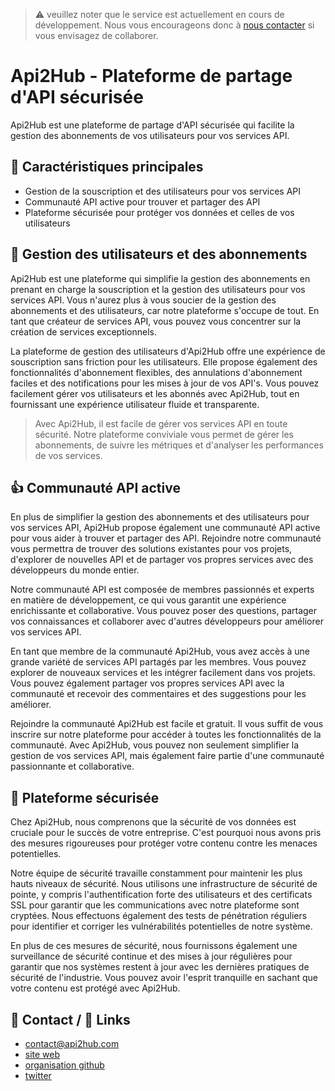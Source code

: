 > ⚠️   veuillez noter que le service est actuellement en cours de développement. Nous vous encourageons donc à [nous contacter](mailto:contact@api2hub.com) si vous envisagez de collaborer.

# **Api2Hub - Plateforme de partage d'API sécurisée**
Api2Hub est une plateforme de partage d'API sécurisée qui facilite la gestion des abonnements de vos utilisateurs pour vos services API.

## **👀 Caractéristiques principales**

- Gestion de la souscription et des utilisateurs pour vos services API
- Communauté API active pour trouver et partager des API
- Plateforme sécurisée pour protéger vos données et celles de vos utilisateurs

## **💁 Gestion des utilisateurs et des abonnements**

Api2Hub est une plateforme qui simplifie la gestion des abonnements en prenant en charge la souscription et la gestion des utilisateurs pour vos services API. Vous n'aurez plus à vous soucier de la gestion des abonnements et des utilisateurs, car notre plateforme s'occupe de tout. En tant que créateur de services API, vous pouvez vous concentrer sur la création de services exceptionnels.

La plateforme de gestion des utilisateurs d'Api2Hub offre une expérience de souscription sans friction pour les utilisateurs. Elle propose également des fonctionnalités d'abonnement flexibles, des annulations d'abonnement faciles et des notifications pour les mises à jour de vos API's. Vous pouvez facilement gérer vos utilisateurs et les abonnés avec Api2Hub, tout en fournissant une expérience utilisateur fluide et transparente.

> Avec Api2Hub, il est facile de gérer vos services API en toute sécurité. Notre plateforme conviviale vous permet de gérer les abonnements, de suivre les métriques et d'analyser les performances de vos services.

## **👍️ Communauté API active**

En plus de simplifier la gestion des abonnements et des utilisateurs pour vos services API, Api2Hub propose également une communauté API active pour vous aider à trouver et partager des API. Rejoindre notre communauté vous permettra de trouver des solutions existantes pour vos projets, d'explorer de nouvelles API et de partager vos propres services avec des développeurs du monde entier.

Notre communauté API est composée de membres passionnés et experts en matière de développement, ce qui vous garantit une expérience enrichissante et collaborative. Vous pouvez poser des questions, partager vos connaissances et collaborer avec d'autres développeurs pour améliorer vos services API.

En tant que membre de la communauté Api2Hub, vous avez accès à une grande variété de services API partagés par les membres. Vous pouvez explorer de nouveaux services et les intégrer facilement dans vos projets. Vous pouvez également partager vos propres services API avec la communauté et recevoir des commentaires et des suggestions pour les améliorer.

Rejoindre la communauté Api2Hub est facile et gratuit. Il vous suffit de vous inscrire sur notre plateforme pour accéder à toutes les fonctionnalités de la communauté. Avec Api2Hub, vous pouvez non seulement simplifier la gestion de vos services API, mais également faire partie d'une communauté passionnante et collaborative.

## **🔐 Plateforme sécurisée**

Chez Api2Hub, nous comprenons que la sécurité de vos données est cruciale pour le succès de votre entreprise. C'est pourquoi nous avons pris des mesures rigoureuses pour protéger votre contenu contre les menaces potentielles.

Notre équipe de sécurité travaille constamment pour maintenir les plus hauts niveaux de sécurité. Nous utilisons une infrastructure de sécurité de pointe, y compris l'authentification forte des utilisateurs et des certificats SSL pour garantir que les communications avec notre plateforme sont cryptées. Nous effectuons également des tests de pénétration réguliers pour identifier et corriger les vulnérabilités potentielles de notre système.

En plus de ces mesures de sécurité, nous fournissons également une surveillance de sécurité continue et des mises à jour régulières pour garantir que nos systèmes restent à jour avec les dernières pratiques de sécurité de l'industrie. Vous pouvez avoir l'esprit tranquille en sachant que votre contenu est protégé avec Api2Hub.

## **📨 Contact / 📎 Links**

- [contact@api2hub.com](mailto:contact@api2hub.com)
- [site web](https://api2hub.com/)
- [organisation github](https://github.com/api2hub)
- [twitter](https://twitter.com/api2hub)
